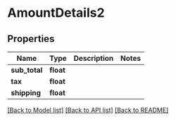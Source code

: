 # AmountDetails2

## Properties
Name | Type | Description | Notes
------------ | ------------- | ------------- | -------------
**sub_total** | **float** |  | 
**tax** | **float** |  | 
**shipping** | **float** |  | 

[[Back to Model list]](../README.md#documentation-for-models) [[Back to API list]](../README.md#documentation-for-api-endpoints) [[Back to README]](../README.md)


